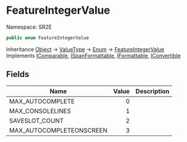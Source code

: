 # FeatureIntegerValue

Namespace: SR2E

```csharp
public enum FeatureIntegerValue
```

Inheritance [Object](https://docs.microsoft.com/en-us/dotnet/api/system.object) → [ValueType](https://docs.microsoft.com/en-us/dotnet/api/system.valuetype) → [Enum](https://docs.microsoft.com/en-us/dotnet/api/system.enum) → [FeatureIntegerValue](/docs/dev/api-3.0.0-alpha.1/sr2e/featureintegervalue)<br />
Implements [IComparable](https://docs.microsoft.com/en-us/dotnet/api/system.icomparable), [ISpanFormattable](https://docs.microsoft.com/en-us/dotnet/api/system.ispanformattable), [IFormattable](https://docs.microsoft.com/en-us/dotnet/api/system.iformattable), [IConvertible](https://docs.microsoft.com/en-us/dotnet/api/system.iconvertible)

## Fields

| Name | Value | Description |
| --- | --: | --- |
| MAX_AUTOCOMPLETE | 0 |  |
| MAX_CONSOLELINES | 1 |  |
| SAVESLOT_COUNT | 2 |  |
| MAX_AUTOCOMPLETEONSCREEN | 3 |  |
